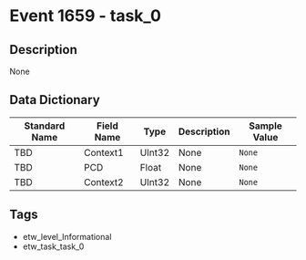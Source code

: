 # Event 1659 - task_0

## Description
None

## Data Dictionary
|Standard Name|Field Name|Type|Description|Sample Value|
|---|---|---|---|---|
|TBD|Context1|UInt32|None|`None`|
|TBD|PCD|Float|None|`None`|
|TBD|Context2|UInt32|None|`None`|

## Tags
* etw_level_Informational
* etw_task_task_0
